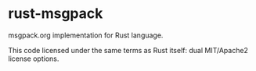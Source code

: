 rust-msgpack
============

msgpack.org implementation for Rust language.

This code licensed under the same terms as Rust itself: dual MIT/Apache2 license options.
